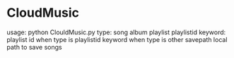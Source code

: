 CloudMusic
=================

usage:
    python ClouldMusic.py <type> <keyword> <savepath>
    type:
        song
        album
        playlist
        playlistid
    keyword:
        playlist id when type is playlistid
        keyword when type is other
    savepath
        local path to save songs
